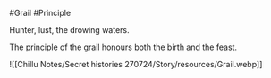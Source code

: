 #Grail #Principle 

Hunter, lust, the drowing waters. 

The principle of the grail honours both the birth and the feast.

![[Chillu Notes/Secret histories 270724/Story/resources/Grail.webp]]